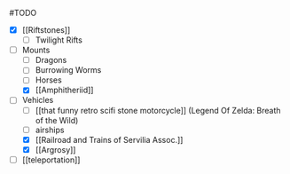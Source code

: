 #TODO 
- [x] [[Riftstones]]
	- [ ] Twilight Rifts
- [ ] Mounts
	- [ ] Dragons
	- [ ] Burrowing Worms
	- [ ] Horses
	- [x] [[Amphitheriid]]
- [ ] Vehicles
	- [ ] [[that funny retro scifi stone motorcycle]] (Legend Of Zelda: Breath of the Wild)
	- [ ] airships 
	- [x] [[Railroad and Trains of Servilia Assoc.]]
	- [x] [[Argrosy]]
- [ ] [[teleportation]]